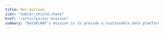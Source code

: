 ```yaml
---
title: Our mission
icon: "tabler:shield-check"
href: "/articles/our-mission"
summary: "DataPLANT's mission is to provide a sustainable data platform for plant sciences, driving the digital change towards FAIR data publication."
---
```


